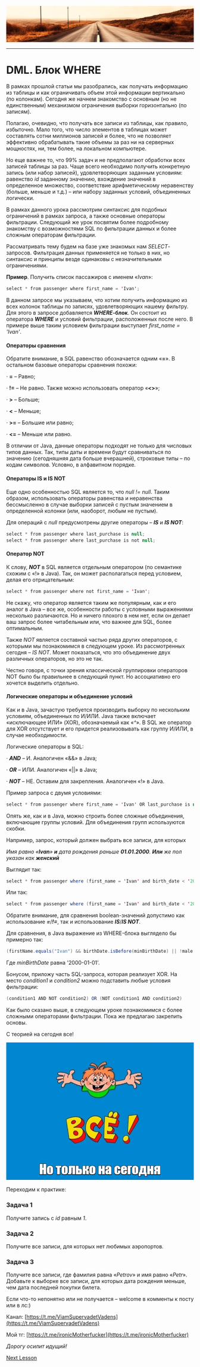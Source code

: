 ![](../../commonmedia/header.png)

***

   

DML. Блок WHERE
===============

В рамках прошлой статьи мы разобрались, как получать информацию из таблицы и как ограничивать объем этой информации вертикально (по колонкам). Сегодня же начнем знакомство с основным (но не единственным) механизмом ограничения выборки горизонтально (по записям).

Полагаю, очевидно, что получать все записи из таблицы, как правило, избыточно. Мало того, что число элементов в таблицах может составлять сотни миллионов записей и более, что не позволяет эффективно обрабатывать такие объемы за раз ни на серверных мощностях, ни, тем более, на локальном компьютере.

Но еще важнее то, что 99% задач и не предполагают обработки всех записей таблицы за раз. Чаще всего необходимо получить конкретную запись (или набор записей), удовлетворяющих заданным условиям: равенство _id_ заданному значению, вхождение значений в определенное множество, соответствие арифметическому неравенству (больше, меньше и т.д.) – или набору заданных условий, объединенных логически.

В рамках данного урока рассмотрим синтаксис для подобных ограничений в рамках запроса, а также основные операторы фильтрации. Следующий же урок посвятим более подробному знакомству с возможностями SQL по фильтрации данных и более сложным операторам фильтрации.

Рассматривать тему будем на базе уже знакомых нам _SELECT_\-запросов. Фильтрация данных применяется не только в них, но синтаксис и принципы везде одинаковы с незначительными ограничениями.

**Пример**. Получить список пассажиров с именем «_Ivan_»:

```java
select * from passenger where first_name = 'Ivan';
```

В данном запросе мы указываем, что хотим получить информацию из всех колонок таблицы по записях, удовлетворяющих нашему фильтру. Для этого в запросе добавляется **_WHERE_\-блок**. Он состоит из оператора **_WHERE_** и условий фильтрации, расположенных после него. В примере выше таким условием фильтрации выступает _first\_name = 'Ivan'_.

  

#### Операторы сравнения

Обратите внимание, в SQL равенство обозначается одним «**\=**». В остальном базовые операторы сравнения похожи:

· **\=** – Равно;

· **!=** – Не равно. Также можно использовать оператор «**<>**»;

· **\>** – Больше;

· **<** – Меньше;

· **\>=** – Большие или равно;

· **<=** – Меньше или равно.

В отличии от Java, данные операторы подходят не только для числовых типов данных. Так, типы даты и времени будут сравниваться по значению (сегодняшняя дата больше вчерашней), строковые типы – по кодам символов. Условно, в алфавитном порядке.

  

#### Операторы IS и IS NOT

Еще одно особенностью SQL является то, что _null != null_. Таким образом, использовать операторы равенства и неравенства бессмысленно в случае выборки записей с пустым значением в определенной колонки (или, наоборот, любым не пустым).

Для операций с _null_ предусмотрены другие операторы – **_IS_** и **_IS NOT_**:

```java
select * from passenger where last_purchase is null;
select * from passenger where last_purchase is not null;
```

  

#### Оператор NOT

К слову, **_NOT_** в SQL является отдельным оператором (по семантике схожим с «!» в Java). Так, он может располагаться перед условием, делая его отрицательным:

```java
select * from passenger where not first_name = 'Ivan';
```

Не скажу, что оператор является таким же популярным, как и его аналог в Java – все же, особенности работы с условными выражениями несколько различаются. Но и ничего плохого в нем нет, если он делает ваш запрос более читабельным или, что важнее для SQL, более оптимальным.

Также _NOT_ является составной частью ряда других операторов, с которыми мы познакомимся в следующем уроке. Из рассмотренных сегодня – _IS NOT_. Может показаться, что это объединение двух различных операторов, но это не так.

Честно говоря, с точки зрения классической группировки операторов NOT было бы правильнее в следующий пункт. Но ассоциативно его хочется выделить отдельно.

#### Логические операторы и объединение условий

Как и в Java, зачастую требуется производить выборку по нескольким условиям, объединенных по И/ИЛИ. Java также включает «исключающее ИЛИ» (XOR), обозначаемый как «_^_». В SQL же оператор для XOR отсутствует и его придется реализовывать как группу И/ИЛИ, в случае необходимости.

Логические операторы в SQL:

· **_AND_** – И. Аналогичен «&&» в Java;

· **_OR_** – ИЛИ. Аналогичен «||» в Java;

· **_NOT_** – НЕ. Оставим для закрепления. Аналогичен «!» в Java.

  

Пример запроса с двумя условиями:

```java
select * from passenger where first_name = 'Ivan' OR last_purchase is null;
```

Опять же, как и в Java, можно строить более сложные объединения, включающие группы условий. Для объединения групп используются скобки.

Например, запрос, который должен выбрать все записи, для которых

_Имя равно «_**_Ivan_**_»_ **_и_** _дата рождения раньше_ **_01.01.2000_**_._ **_Или_** _же пол указан как_ **_женский_**

Выглядит так:

```java
select * from passenger where (first_name = 'Ivan' and birth_date < '2000-01-01') or male is false;
```

Или так:

```java
select * from passenger where (first_name = 'Ivan' and birth_date < '2000-01-01') or not male;
```

Обратите внимание, для сравнения boolean-значений допустимо как использование **_\=_**/**_!=_**, так и использование **_IS_**/**_IS NOT_**.

Для сравнения, в Java выражение из WHERE-блока выглядело бы примерно так:

```java
(firstName.equals("Ivan") && birthDate.isBefore(minBirthDate) || !male
```

Где _minBirthDate_ равна '2000-01-01'.

  

Бонусом, приложу часть SQL-запроса, которая реализует XOR. На место _condition1_ и _condition2_ можно подставить любые условия фильтрации:

```java
(condition1 AND NOT condition2) OR (NOT condition1 AND condition2)
```

Как было сказано выше, в следующем уроке познакомимся с более сложными операторами фильтрации. Пока же предлагаю закрепить основы.

С теорией на сегодня все!

![](../../commonmedia/footer.png)

Переходим к практике:

### Задача 1

Получите запись с _id_ равным _1_.

### Задача 2

Получите все записи, для которых нет любимых аэропортов.

### Задача 3

Получите все записи, где фамилия равна «_Petrov_» и имя равно «_Petr_». Добавьте к выборке все записи, для которых дата рождения меньше, чем дата последней покупки билета.

  

Если что-то непонятно или не получается – welcome в комменты к посту или в лс:)

Канал: [https://t.me/ViamSupervadetVadens](https://t.me/ViamSupervadetVadens)

Мой тг: [https://t.me/ironicMotherfucker](https://t.me/ironicMotherfucker)

_Дорогу осилит идущий!_

[Next Lesson](../87/DML-Blok-WHERE-i-operatory-filtracii.md)
